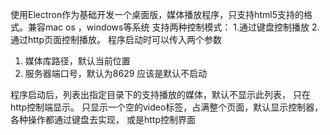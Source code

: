 使用Electron作为基础开发一个桌面版，媒体播放程序，只支持html5支持的格式。兼容mac os ，windows等系统
支持两种控制模式：
1.通过键盘控制播放
2.通过http页面控制播放。
程序启动时可以传入两个参数
1. 媒体库路径，默认当前位置
2. 服务器端口号，默认为8629 应该是默认不启动

程序启动后，列表出指定目录下的支持播放的媒体，默认不显示此列表，
只在http控制端显示。
只显示一个空的video标签，占满整个页面，默认显示控制器，各种操作都通过键盘去实现，
或是http控制界面